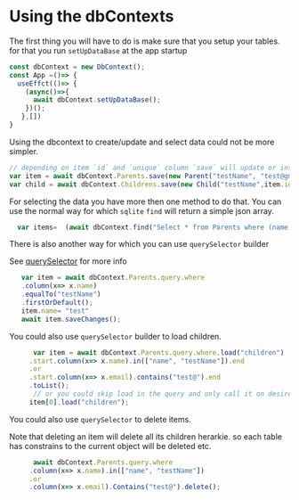# Using the dbContexts

The first thing you will have to do is make sure that you setup your tables.
for that you run `setUpDataBase` at the app startup

```ts
const dbContext = new DbContext();
const App =()=> {
  useEffct(()=> {
    (async()=>{
      await dbContext.setUpDataBase();
    })();
   },[])
}

```

Using the dbcontext to create/update and select data could not be more simpler.

```ts
// depending on item `id` and `unique` column `save` will update or insert the item
var item = await dbContext.Parents.save(new Parent("testName", "test@gmail.com"));
var child = await dbContext.Childrens.save(new Child("testName",item.id));
```

For selecting the data you have more then one method to do that.
You can use the normal way for which `sqlite`
`find` will return a simple json array.
```ts
  var items=  (await dbContext.find("Select * from Parents where (name in (?,?)) OR (email like %?%)", ["name", "testName","test@" ])) as Parent[];
```

There is also another way for which you can use `querySelector` builder

See [querySelector](https://github.com/1-AlenToma/react-native-ts-sqlite-orm/blob/main/documentations/querySelector.md) for more info
```ts
   var item = await dbContext.Parents.query.where
   .column(x=> x.name)
   .equalTo("testName")
   .firstOrDefault();
   item.name= "test"
   await item.saveChanges();
```

You could also use `querySelector` builder to load children.

```ts
      var item = await dbContext.Parents.query.where.load("children")
     .start.column(x=> x.name).in(["name", "testName"]).end
     .or
     .start.column(x=> x.email).contains("test@").end
     .toList();
      // or you could skip load in the query and only call it on desires items
     item[0].load("children");
```

You could also use `querySelector` to delete items.

Note that deleting an item will delete all its children herarkie. 
so each table has constrains to the current object will be deleted etc.
```ts
      await dbContext.Parents.query.where
     .column(x=> x.name).in(["name", "testName"])
     .or
     .column(x=> x.email).Contains("test@").delete();
```


